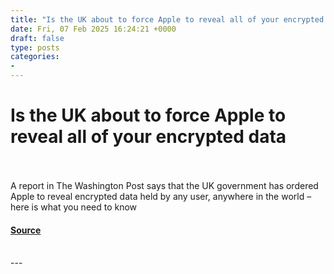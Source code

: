 ```yaml
---
title: "Is the UK about to force Apple to reveal all of your encrypted data"
date: Fri, 07 Feb 2025 16:24:21 +0000
draft: false
type: posts
categories: 
- 
---
```

# Is the UK about to force Apple to reveal all of your encrypted data

<br/>

<br/>
A report in The Washington Post says that the UK government has ordered Apple to reveal encrypted data held by any user, anywhere in the world – here is what you need to know

#### [Source](https://www.newscientist.com/article/2467355-is-the-uk-about-to-force-apple-to-reveal-all-of-your-encrypted-data/?utm_campaign=RSS%7CNSNS&utm_source=NSNS&utm_medium=RSS&utm_content=technology)

<br/>
---

